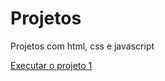 # Projetos
 Projetos com html, css e javascript

 <a href="https://eduardapouzada.github.io/Projetos/">Executar o projeto 1</a>
